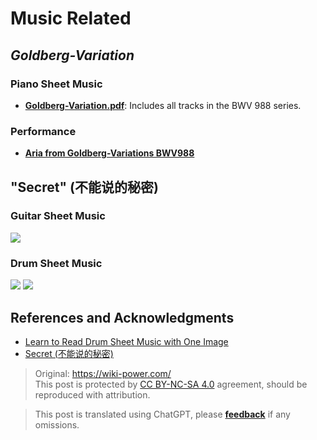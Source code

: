# Music Related

## _Goldberg-Variation_

### Piano Sheet Music

- [**Goldberg-Variation.pdf**](https://github.com/linyuxuanlin/File-host/blob/main/docs/Goldberg-Variation.pdf): Includes all tracks in the BWV 988 series.

### Performance

- [**Aria from Goldberg-Variations BWV988**](https://www.bilibili.com/video/av86981368#reply2336107317)

## "Secret" (不能说的秘密)

### Guitar Sheet Music

![](https://wiki-media-1253965369.cos.ap-guangzhou.myqcloud.com/img/20200215141455.png)

### Drum Sheet Music

![](https://wiki-media-1253965369.cos.ap-guangzhou.myqcloud.com/img/20200215141644.png)
![](https://wiki-media-1253965369.cos.ap-guangzhou.myqcloud.com/img/20200215141727.png)

## References and Acknowledgments

- [Learn to Read Drum Sheet Music with One Image](https://zhuanlan.zhihu.com/p/37721158)
- [Secret (不能说的秘密)](https://yoopu.me/view/BXjRgMXY#c=false&e=false&n=false&s=false&i=ukulele&k=0)

> Original: <https://wiki-power.com/>  
> This post is protected by [CC BY-NC-SA 4.0](https://creativecommons.org/licenses/by/4.0/deed.en) agreement, should be reproduced with attribution.

> This post is translated using ChatGPT, please [**feedback**](https://github.com/linyuxuanlin/Wiki_MkDocs/issues/new) if any omissions.
